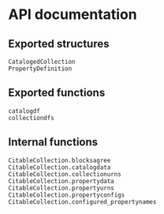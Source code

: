 # API documentation

## Exported structures

```@docs
CatalogedCollection
PropertyDefinition
```

## Exported functions

```@docs
catalogdf
collectiondfs
```

## Internal functions

```@docs
CitableCollection.blocksagree
CitableCollection.catalogdata
CitableCollection.collectionurns
CitableCollection.propertydata
CitableCollection.propertyurns
CitableCollection.propertyconfigs
CitableCollection.configured_propertynames
```